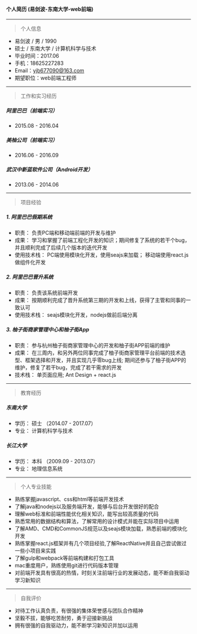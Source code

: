 #### 个人简历 (易剑波-东南大学-web前端)

---

> 个人信息

 - 易剑波 / 男 / 1990
 - 硕士 / 东南大学 / 计算机科学与技术 
 - 毕业时间：2017.06
 - 手机：18625227283
 - Email：yjb677090@163.com
 - 期望职位：web前端工程师

---

> 工作和实习经历

##### 阿里巴巴（前端实习） 
- 2015.08 - 2016.04


##### 美柚公司（前端实习） 
- 2016.06 - 2016.09

 
##### 武汉中新蓝软件公司（Android开发）
- 2013.06 - 2014.06

---

> 项目经验

#####  1. 阿里巴巴假期系统

- 职责： 负责PC端和移动端前端的开发与维护
- 成果： 学习和掌握了前端工程化开发的知识；期间修复了系统的若干个bug，并且顺利完成了后续几个版本的迭代开发
- 使用技术栈： PC端使用模块化开发，使用seajs来加载； 移动端使用react.js做组件化开发

##### 2. 阿里巴巴晋升系统
- 职责： 负责该系统前端开发
- 成果： 按期顺利完成了晋升系统第三期的开发和上线，获得了主管和同事的一致认可
- 使用技术栈： seajs模块化开发，nodejs做前后端分离

##### 3. 柚子街商家管理中心和柚子街App
- 职责： 参与杭州柚子街商家管理中心的开发和柚子街APP前端的维护
- 成果： 在三周内，和另外两位同事完成了柚子街商家管理平台前端的技术选型、框架选择和开发，并且实现几乎零bug上线; 期间还参与了柚子街APP的维护，修复了若干bug，完成了若干需求的开发
- 技术栈： 单页面应用; Ant Design + react.js

---

> 教育经历

##### 东南大学

- 学历： 硕士 （2014.07 - 2017.07）
- 专业： 计算机科学与技术

##### 长江大学

- 学历： 本科 （2009.09 - 2013.07）
- 专业： 地理信息系统

---

> 个人专业技能

- 熟练掌握javascript、css和html等前端开发技术
- 了解java和nodejs以及服务端开发，能够与后台开发很好的配合
- 理解web标准和前端性能优化相关知识，能写出较高质量的代码
- 熟悉常用的数据结构和算法，了解常用的设计模式并能在实际项目中运用
- 了解AMD、CMD和CommonJS规范以及seajs模块加载，熟悉前端的模块化开发
- 熟练掌握react.js框架并有几个项目经验,了解ReactNative并且自己尝试做过一些小项目来实践
- 了解gulp和webpack等前端构建和打包工具
- mac重度用户，熟练使用git进行代码版本管理
- 对前端开发具有很高的热情，时刻关注前端行业的发展动态，能不断自我驱动学习新知识

---

> 自我评价

- 对待工作认真负责，有很强的集体荣誉感与团队合作精神
- 坚毅不拔，能够吃苦耐劳，勇于迎接新挑战
- 拥有很强的自我驱动力，能不断学习新知识并加以运用

